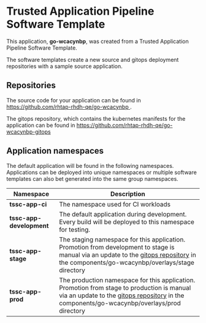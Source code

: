 # Trusted Application Pipeline Software Template

This application, **go-wcacynbp**, was created from a Trusted Application Pipeline Software Template.

The software templates create a new source and gitops deployment repositories with a sample source application. 

## Repositories

The source code for your application can be found in [https://github.com/rhtap-rhdh-qe/go-wcacynbp ](https://github.com/rhtap-rhdh-qe/go-wcacynbp ).
 
The gitops repository, which contains the kubernetes manifests for the application can be found in 
[https://github.com/rhtap-rhdh-qe/go-wcacynbp-gitops ](https://github.com/rhtap-rhdh-qe/go-wcacynbp-gitops ) 

## Application namespaces 

The default application will be found in the following namespaces. Applications can be deployed into unique namespaces or multiple software templates can also bet generated into the same group namespaces.  

|  Namespace   |  Description   |  
| -------- | -------- |
| **tssc-app-ci** | The namespace used for CI workloads |
| **tssc-app-development** | The default application during development. Every build will be deployed to this namespace for testing. |
| **tssc-app-stage** | The staging namespace for this application. Promotion from development to stage is manual via an update to the [gitops repository](https://github.com/rhtap-rhdh-qe/go-wcacynbp-gitops ) in the components/go-wcacynbp/overlays/stage directory |
| **tssc-app-prod** | The production namespace for this application. Promotion from stage to production is manual via an update to the [gitops repository](https://github.com/rhtap-rhdh-qe/go-wcacynbp-gitops ) in the components/go-wcacynbp/overlays/prod directory |
